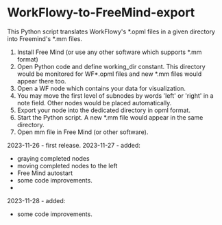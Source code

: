 # WorkFlowy-to-FreeMind-export
This Python script translates WorkFlowy's *.opml files in a given directory into Freemind's *.mm files.

1. Install Free Mind (or use any other software which supports *.mm format)
2. Open Python code and define working_dir constant. This directory would be monitored for WF*.opml files and new *.mm files would appear there too.
3. Open a WF node which contains your data for visualization.
4. You may move the first level of subnodes by words 'left' or 'right' in a note field. Other nodes would be placed automatically.
5. Export your node into the dedicated directory in opml format.
6. Start the Python script. A new *.mm file would appear in the same directory.
7. Open mm file in Free Mind (or other software).

2023-11-26 - first release.
2023-11-27 - added:
- graying completed nodes
- moving completed nodes to the left
- Free Mind autostart
- some code improvements.
- 
2023-11-28 - added:
- some code improvements.
